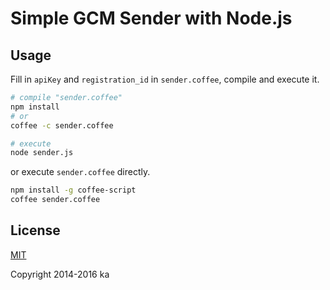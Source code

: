 # Simple GCM Sender with Node.js

## Usage

Fill in `apiKey` and `registration_id` in `sender.coffee`, compile and execute it.

```sh
# compile "sender.coffee"
npm install
# or
coffee -c sender.coffee

# execute
node sender.js
```

or execute `sender.coffee` directly.

```sh
npm install -g coffee-script
coffee sender.coffee
```

## License

[MIT](http://opensource.org/licenses/MIT)

Copyright 2014-2016 ka
